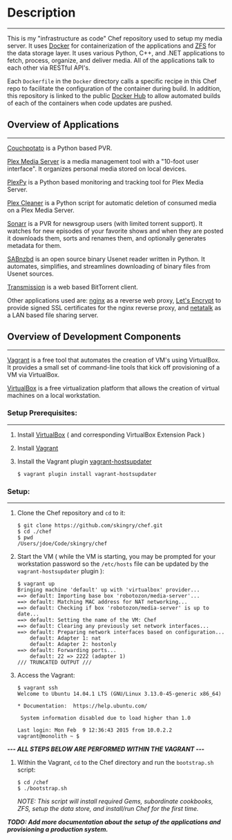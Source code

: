 # Description
***

This is my "infrastructure as code" Chef repository used to setup my media server. It uses [Docker](https://www.docker.com/) for containerization of the applications and [ZFS](https://en.wikipedia.org/wiki/ZFS) for the data storage layer.  It uses various Python, C++, and .NET applications to fetch, process, organize, and deliver media. All of the applications talk to each other via RESTful API's.

Each `Dockerfile` in the `Docker` directory calls a specific recipe in this Chef repo to facilitate the configuration of the container during build.  In addition, this repository is linked to the public [Docker Hub](https://hub.docker.com/r/skingry) to allow automated builds of each of the containers when code updates are pushed.

## Overview of Applications
***

[Couchpotato](https://couchpota.to/) is a Python based PVR.

[Plex Media Server](https://en.wikipedia.org/wiki/Plex_(software)#Plex_Media_Server) is a media management tool with a "10-foot user interface".  It organizes personal media stored on local devices.

[PlexPy](https://github.com/drzoidberg33/plexpy) is a Python based monitoring and tracking tool for Plex Media Server.

[Plex Cleaner](https://github.com/ngovil21/Plex-Cleaner) is a Python script for automatic deletion of consumed media on a Plex Media Server.

[Sonarr](https://sonarr.tv/) is a PVR for newsgroup users (with limited torrent support). It watches for new episodes of your favorite shows and when they are posted it downloads them, sorts and renames them, and optionally generates metadata for them.

[SABnzbd](http://sabnzbd.org/) is an open source binary Usenet reader written in Python.  It automates, simplifies, and streamlines downloading of binary files from Usenet sources.

[Transmission](https://www.transmissionbt.com/) is a web based BitTorrent client.

Other applications used are: [nginx](https://www.nginx.com/) as a reverse web proxy, [Let's Encrypt](https://letsencrypt.org/) to provide signed SSL certificates for the nginx reverse proxy, and [netatalk](http://netatalk.sourceforge.net/) as a LAN based file sharing server.

## Overview of Development Components
***

[Vagrant](http://vagrantup.com) is a free tool that automates the creation of VM's using VirtualBox. It provides a small set of command-line tools that kick off provisioning of a VM via VirtualBox.

[VirtualBox](http://www.virtualbox.org) is a free virtualization platform that allows the creation of virtual machines on a local workstation.


### Setup Prerequisites:
***

1. Install [VirtualBox](https://www.virtualbox.org/wiki/Downloads) ( and corresponding VirtualBox Extension Pack )
2. Install [Vagrant](https://www.vagrantup.com/downloads.html)
3. Install the Vagrant plugin [vagrant-hostsupdater](https://github.com/cogitatio/vagrant-hostsupdater)

   ```
   $ vagrant plugin install vagrant-hostsupdater
   ```
   
### Setup:
***

1. Clone the Chef repository and `cd` to it: 

   ```
   $ git clone https://github.com/skingry/chef.git
   $ cd ./chef
   $ pwd
   /Users/jdoe/Code/skingry/chef
   ```
   
2. Start the VM ( while the VM is starting, you may be prompted for your workstation password so the `/etc/hosts` file can be updated by the `vagrant-hostsupdater` plugin ):

   ```
   $ vagrant up
   Bringing machine 'default' up with 'virtualbox' provider...
   ==> default: Importing base box 'robotozon/media-server'...
   ==> default: Matching MAC address for NAT networking...
   ==> default: Checking if box 'robotozon/media-server' is up to date...
   ==> default: Setting the name of the VM: Chef
   ==> default: Clearing any previously set network interfaces...
   ==> default: Preparing network interfaces based on configuration...
       default: Adapter 1: nat
       default: Adapter 2: hostonly
   ==> default: Forwarding ports...
       default: 22 => 2222 (adapter 1)
   /// TRUNCATED OUTPUT ///
   ```
   
3. Access the Vagrant:

   ```
   $ vagrant ssh
   Welcome to Ubuntu 14.04.1 LTS (GNU/Linux 3.13.0-45-generic x86_64)

   * Documentation:  https://help.ubuntu.com/

    System information disabled due to load higher than 1.0

   Last login: Mon Feb  9 12:36:43 2015 from 10.0.2.2
   vagrant@monolith ~ $
   ```

_**--- ALL STEPS BELOW ARE PERFORMED WITHIN THE VAGRANT ---**_
 
1. Within the Vagrant, `cd` to the Chef directory and run the `bootstrap.sh` script:

   ```
   $ cd /chef
   $ ./bootstrap.sh
   ```
   
   _NOTE: This script will install required Gems, subordinate cookbooks, ZFS, setup the data store, and install/run Chef for the first time._
   
_**TODO: Add more documentation about the setup of the applications and provisioning a production system.**_

